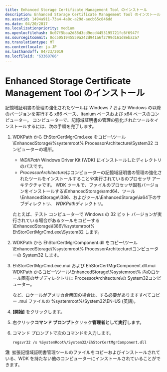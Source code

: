 ```yaml
---
title: Enhanced Storage Certificate Management Tool のインストール
description: Enhanced Storage Certificate Management Tool のインストール
ms.assetid: 1494a911-73a4-4a8c-a29d-aecb65c846dd
ms.date: 04/20/2017
ms.localizationpriority: medium
ms.openlocfilehash: 8c07f5baa2d88d3cd9ecd4453195721fc6f6947f
ms.sourcegitcommit: 0cc5051945559a242d941a6f2799d161d8eba2a7
ms.translationtype: MT
ms.contentlocale: ja-JP
ms.lasthandoff: 04/23/2019
ms.locfileid: "63360766"
---
```

# <a name="installation-of-the-enhanced-storage-certificate-management-tool"></a>Enhanced Storage Certificate Management Tool のインストール


記憶域証明書の管理の強化されたツールは Windows 7 および Windows の以降のバージョンを実行する x86 ベース、Itanium ベースおよび x64 ベースのコンピューター。 コンピューターで、記憶域証明書の管理の強化されたツールをインストールするには、次の手順を完了します。

1.  WDKPath から EhStorCertMgrCmd.exe をコピー\\ツール\\EnhancedStorage\\%systemroot% ProcessorArchitecture\\System32 コンピューターの場所。

    -   *WDKPath* Windows Driver Kit (WDK) にインストールしたディレクトリのパスです。
    -   *ProcessorArchitecture*はコンピューターの記憶域証明書の管理の強化されたツールをインストールすることや実行されているのプロセッサ アーキテクチャです。 WDK ツールで、ファイルのプロセッサ固有バージョンをインストールする\\EnhancedStorage\\amd64、ツール\\EnhancedStorage\\i386、およびツール\\EnhancedStorage\\ia64下のサブディレクトリ、 *WDKPath*ディレクトリ。

    たとえば、テスト コンピューターで Windows の 32 ビット バージョンが実行されている場合があるツールをコピーする\\EnhancedStorage\\i386\\%systemroot% EhStorCertMgrCmd.exe\\System32 します。

2.  WDKPath から EhStorCertMgrComponent.dll をコピー\\ツール\\EnhancedStorage\\%systemroot% ProcessorArchitecture\\コンピューターの System32 します。

3.  EhStorCertMgrCmd.exe.mui および EhStorCertMgrComponent.dll.mui WDKPath からコピー\\ツール\\EnhancedStorage\\%systemroot% 内のロケール固有のサブディレクトリに ProcessorArchitecture\\の System32コンピューター。

    など、ロケールがアメリカ合衆国の場合は、する必要がありますすべてコピー .mui ファイルの %systemroot%\\System32\\EN-US (英語)。

4.  **[開始]** をクリックします。

5.  右クリック**コマンド プロンプト**クリック**管理者として実行**します。

6.  コマンド プロンプトで次のコマンドを入力します。
    ```
    regsvr32 /s %SystemRoot%/System32/EhStorCertMgrComponent.dll
    ```

**注**  拡張記憶域証明書管理ツールのファイルをコピーおよびインストールされている、WDK を持たない他のコンピューターにインストールされていることができます。

 

 

 





